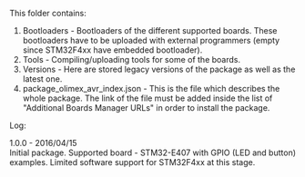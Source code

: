 This folder contains:  
1) Bootloaders - Bootloaders of the different supported boards. These bootloaders have to be uploaded with external programmers (empty since STM32F4xx have embedded bootloader).  
2) Tools - Compiling/uploading tools for some of the boards.  
3) Versions - Here are stored legacy versions of the package as well as the latest one.  
4) package_olimex_avr_index.json - This is the file which describes the whole package. The link of the file must be added inside the list of "Additional Boards Manager URLs" in order to install the package.  
  
  
Log:  
  
  
1.0.0 - 2016/04/15  
Initial package. Supported board - STM32-E407 with GPIO (LED and button) examples. Limited software support for STM32F4xx at this stage.  
  